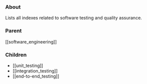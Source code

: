### About
Lists all indexes related to software testing and quality assurance.

### Parent
[[software_engineering]]

### Children
- [[unit_testing]]
- [[integration_testing]]
- [[end-to-end_testing]]
